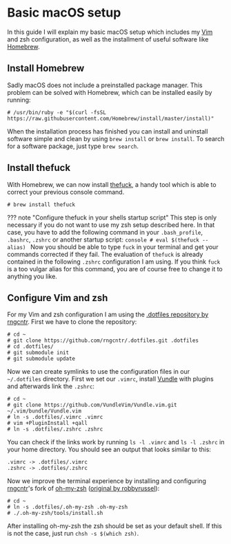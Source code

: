 # Basic macOS setup

In this guide I will explain my basic macOS setup which includes my [Vim](https://www.vim.org) and zsh configuration, as well as the installment of useful software like [Homebrew](https://brew.sh/index_de).

## Install Homebrew

Sadly macOS does not include a preinstalled package manager. This problem can be solved with Homebrew, which can be installed easily by running:
```console
# /usr/bin/ruby -e "$(curl -fsSL https://raw.githubusercontent.com/Homebrew/install/master/install)"
```
When the installation process has finished you can install and uninstall software simple and clean by using `brew install` or `brew install`. To search for a software package, just type `brew search`.

## Install thefuck

With Homebrew, we can now install [thefuck](https://github.com/nvbn/thefuck), a handy tool which is able to correct your previous console command.
```console
# brew install thefuck
```

??? note "Configure thefuck in your shells startup script"
    This step is only necessary if you do not want to use my zsh setup described here. In that case, you have to add the following command in your `.bash_profile`, `.bashrc`, `.zshrc` or another startup script:
    ```console
    # eval $(thefuck --alias)
    ```
    Now you should be able to type `fuck` in your terminal and get your commands corrected if they fail.
The evaluation of `thefuck` is already contained in the following `.zshrc` configuration I am using. If you think `fuck` is a too vulgar alias for this command, you are of course free to change it to anything you like.

## Configure Vim and zsh

For my Vim and zsh configuration I am using the [.dotfiles repository by rngcntr](https://github.com/rngcntr/.dotfiles). First we have to clone the repository:
```console
# cd ~
# git clone https://github.com/rngcntr/.dotfiles.git .dotfiles
# cd .dotfiles/
# git submodule init
# git submodule update
```

Now we can create symlinks to use the configuration files in our `~/.dotfiles` directory. First we set our `.vimrc`, install [Vundle](https://github.com/VundleVim/Vundle.vim) with plugins and afterwards link the `.zshrc`:
```console
# cd ~
# git clone https://github.com/VundleVim/Vundle.vim.git ~/.vim/bundle/Vundle.vim
# ln -s .dotfiles/.vimrc .vimrc
# vim +PluginInstall +qall
# ln -s .dotfiles/.zshrc .zshrc
```

You can check if the links work by running `ls -l .vimrc` and `ls -l .zshrc` in your home directory. You should see an output that looks similar to this:
```
.vimrc -> .dotfiles/.vimrc
.zshrc -> .dotfiles/.zshrc
```
Now we improve the terminal experience by installing and configuring [rngcntr](https://github.com/rngcntr)'s fork of [oh-my-zsh](https://github.com/rngcntr/oh-my-zsh) ([original by robbyrussel](https://github.com/robbyrussell/oh-my-zsh)):
```console
# cd ~
# ln -s .dotfiles/.oh-my-zsh .oh-my-zsh
# ./.oh-my-zsh/tools/install.sh
```

After installing oh-my-zsh the zsh should be set as your default shell. If this is not the case, just run `chsh -s $(which zsh)`.

